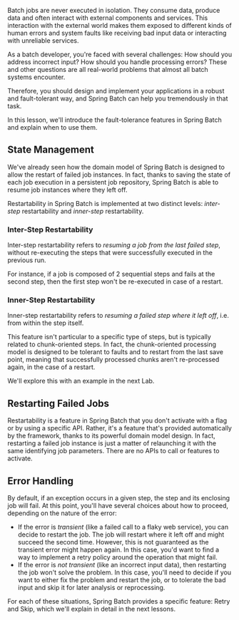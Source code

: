 Batch jobs are never executed in isolation. They consume data, produce data and often interact with external components and services. This interaction with the external world makes them exposed to different kinds of human errors and system faults like receiving bad input data or interacting with unreliable services.

As a batch developer, you're faced with several challenges: How should you address incorrect input? How should you handle processing errors? These and other questions are all real-world problems that almost all batch systems encounter.

Therefore, you should design and implement your applications in a robust and fault-tolerant way, and Spring Batch can help you tremendously in that task.

In this lesson, we'll introduce the fault-tolerance features in Spring Batch and explain when to use them.

## State Management

We've already seen how the domain model of Spring Batch is designed to allow the restart of failed job instances. In fact, thanks to saving the state of each job execution in a persistent job repository, Spring Batch is able to resume job instances where they left off.

Restartability in Spring Batch is implemented at two distinct levels: _inter-step_ restartability and _inner-step_ restartability.

### Inter-Step Restartability

Inter-step restartability refers to _resuming a job from the last failed step_, without re-executing the steps that were successfully executed in the previous run.

For instance, if a job is composed of 2 sequential steps and fails at the second step, then the first step won't be re-executed in case of a restart.

### Inner-Step Restartability

Inner-step restartability refers to _resuming a failed step where it left off_, i.e. from within the step itself.

This feature isn't particular to a specific type of steps, but is typically related to chunk-oriented steps. In fact, the chunk-oriented processing model is designed to be tolerant to faults and to restart from the last save point, meaning that successfully processed chunks aren't re-processed again, in the case of a restart.

We'll explore this with an example in the next Lab.

## Restarting Failed Jobs

Restartability is a feature in Spring Batch that you don't activate with a flag or by using a specific API. Rather, it's a feature that's provided automatically by the framework, thanks to its powerful domain model design. In fact, restarting a failed job instance is just a matter of relaunching it with the same identifying job parameters. There are no APIs to call or features to activate.

## Error Handling

By default, if an exception occurs in a given step, the step and its enclosing job will fail. At this point, you'll have several choices about how to proceed, depending on the nature of the error:

- If the error is _transient_ (like a failed call to a flaky web service), you can decide to restart the job. The job will restart where it left off and might succeed the second time. However, this is not guaranteed as the transient error might happen again. In this case, you'd want to find a way to implement a retry policy around the operation that might fail.
- If the error is _not transient_ (like an incorrect input data), then restarting the job won't solve the problem. In this case, you'll need to decide if you want to either fix the problem and restart the job, or to tolerate the bad input and skip it for later analysis or reprocessing.

For each of these situations, Spring Batch provides a specific feature: Retry and Skip, which we'll explain in detail in the next lessons.
